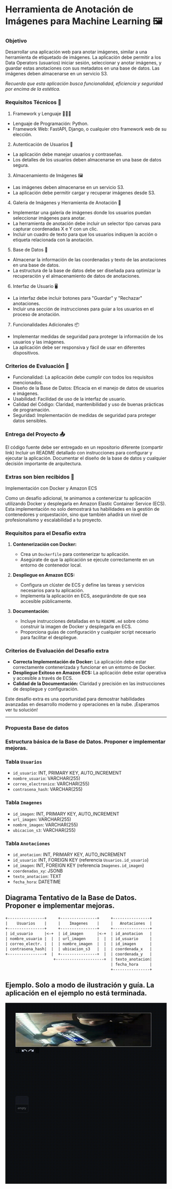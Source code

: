 # Herramienta de Anotación de Imágenes para Machine Learning 🖼️

### Objetivo

Desarrollar una aplicación web para anotar imágenes, similar a una herramienta de etiquetado de imágenes. La aplicación debe permitir a los Data Operators (usuarios) iniciar sesión, seleccionar y anotar imágenes, y guardar estas anotaciones con sus metadatos en una base de datos. Las imágenes deben almacenarse en un servicio S3.

*Recuerda que esta aplicación busca funcionalidad, eficiencia y seguridad por encima de la estética.*

### Requisitos Técnicos 🔩
1. Framework y Lenguaje 🧑🏻‍💻
* Lenguaje de Programación: Python.
* Framework Web: FastAPI, Django, o cualquier otro framework web de su elección.
2. Autenticación de Usuarios 🔐
* La aplicación debe manejar usuarios y contraseñas.
* Los detalles de los usuarios deben almacenarse en una base de datos segura.
3. Almacenamiento de Imágenes 🖼️
* Las imágenes deben almacenarse en un servicio S3.
* La aplicación debe permitir cargar y recuperar imágenes desde S3.
4. Galería de Imágenes y Herramienta de Anotación 🩻
* Implementar una galería de imágenes donde los usuarios puedan seleccionar imágenes para anotar.
* La herramienta de anotación debe incluir un selector tipo canvas para capturar coordenadas X e Y con un clic.
* Incluir un cuadro de texto para que los usuarios indiquen la acción o etiqueta relacionada con la anotación.

5. Base de Datos 💾
* Almacenar la información de las coordenadas y texto de las anotaciones en una base de datos.
* La estructura de la base de datos debe ser diseñada para optimizar la recuperación y el almacenamiento de datos de anotaciones.
6. Interfaz de Usuario 🖥️
* La interfaz debe incluir botones para "Guardar" y "Rechazar" anotaciones.
* Incluir una sección de instrucciones para guiar a los usuarios en el proceso de anotación.
7. Funcionalidades Adicionales 📦
* Implementar medidas de seguridad para proteger la información de los usuarios y las imágenes.
* La aplicación debe ser responsiva y fácil de usar en diferentes dispositivos.

### Criterios de Evaluación 📝

* Funcionalidad: La aplicación debe cumplir con todos los requisitos mencionados.
* Diseño de la Base de Datos: Eficacia en el manejo de datos de usuarios e imágenes.
* Usabilidad: Facilidad de uso de la interfaz de usuario.
* Calidad del Código: Claridad, mantenibilidad y uso de buenas prácticas de programación.
* Seguridad: Implementación de medidas de seguridad para proteger datos sensibles.

### Entrega del Proyecto 📤

El código fuente debe ser entregado en un repositorio diferente (compartir link)
Incluir un README detallado con instrucciones para configurar y ejecutar la aplicación.
Documentar el diseño de la base de datos y cualquier decisión importante de arquitectura.

### Extras son bien recibidos 🎁

Implementación con Docker y Amazon ECS

Como un desafío adicional, te animamos a contenerizar tu aplicación utilizando Docker y desplegarla en Amazon Elastic Container Service (ECS). Esta implementación no solo demostrará tus habilidades en la gestión de contenedores y orquestación, sino que también añadirá un nivel de profesionalismo y escalabilidad a tu proyecto.

### Requisitos para el Desafío extra

1. **Contenerización con Docker:**
   - Crea un `Dockerfile` para contenerizar tu aplicación.
   - Asegúrate de que la aplicación se ejecute correctamente en un entorno de contenedor local.

2. **Despliegue en Amazon ECS:**
   - Configura un clúster de ECS y define las tareas y servicios necesarios para tu aplicación.
   - Implementa la aplicación en ECS, asegurándote de que sea accesible públicamente.

3. **Documentación:**
   - Incluye instrucciones detalladas en tu `README.md` sobre cómo construir la imagen de Docker y desplegarla en ECS.
   - Proporciona guías de configuración y cualquier script necesario para facilitar el despliegue.

### Criterios de Evaluación del Desafío extra

- **Correcta Implementación de Docker:** La aplicación debe estar correctamente contenerizada y funcionar en un entorno de Docker.
- **Despliegue Exitoso en Amazon ECS:** La aplicación debe estar operativa y accesible a través de ECS.
- **Calidad de la Documentación:** Claridad y precisión en las instrucciones de despliegue y configuración.

Este desafío extra es una oportunidad para demostrar habilidades avanzadas en desarrollo moderno y operaciones en la nube. ¡Esperamos ver tu solución!

---

### Propuesta Base de datos

### Estructura básica de la Base de Datos. Proponer e implementar mejoras.

### Tabla `Usuarios`
- `id_usuario`: INT, PRIMARY KEY, AUTO_INCREMENT
- `nombre_usuario`: VARCHAR(255)
- `correo_electronico`: VARCHAR(255)
- `contrasena_hash`: VARCHAR(255)

### Tabla `Imagenes`
- `id_imagen`: INT, PRIMARY KEY, AUTO_INCREMENT
- `url_imagen`: VARCHAR(255)
- `nombre_imagen`: VARCHAR(255)
- `ubicacion_s3`: VARCHAR(255)

### Tabla `Anotaciones`
- `id_anotacion`: INT, PRIMARY KEY, AUTO_INCREMENT
- `id_usuario`: INT, FOREIGN KEY (referencia `Usuarios.id_usuario`)
- `id_imagen`: INT, FOREIGN KEY (referencia `Imagenes.id_imagen`)
- `coordenadas_xy`: JSONB
- `texto_anotacion`: TEXT
- `fecha_hora`: DATETIME


## Diagrama Tentativo de la Base de Datos. Proponer e implementar mejoras.

```plaintext
+----------------+     +----------------+     +----------------+
|    Usuarios    |     |    Imagenes    |     |   Anotaciones  |
+----------------+     +----------------+     +----------------+
| id_usuario     |<-+  | id_imagen      |<-+  | id_anotacion   |
| nombre_usuario |  |  | url_imagen     |  |  | id_usuario     |
| correo_electr. |  |  | nombre_imagen  |  |  | id_imagen      |
| contrasena_hash|  |  | ubicacion_s3   |  |  | coordenada_x   |
+----------------+  |  +----------------+  |  | coordenada_y   |
                     +---------------------+  | texto_anotacion|
                                              | fecha_hora     |
                                              +----------------+
```

## Ejemplo. Solo a modo de ilustración y guía. La aplicación en el ejemplo no está terminada.

![gif](assets/demo_example.gif)